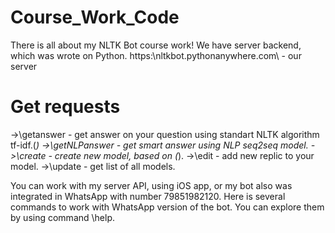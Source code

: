 # Course_Work_Code
There is all about my NLTK Bot course work!
We have server backend, which was wrote on Python.
https:\\nltkbot.pythonanywhere.com\ - our server

# Get requests 
 ->\getanswer - get answer on your question using standart NLTK algorithm tf-idf.(*)
 ->\getNLPanswer - get smart answer using NLP seq2seq model.
 ->\create - create new model, based on (*).
 ->\edit - add new replic to your model.
 ->\update - get list of all models.

You can work with my server API, using iOS app, or my bot also was integrated in WhatsApp with number 79851982120.
Here is several commands to work with WhatsApp version of the bot. You can explore them by using command \help.
